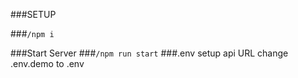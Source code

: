 ###SETUP

###`/npm i`

###Start Server
###`/npm run start`
###.env setup api URL
change .env.demo to .env